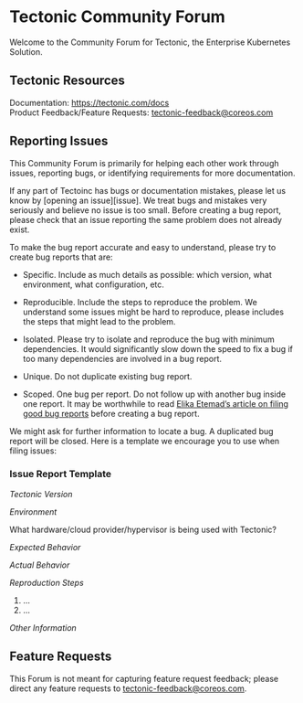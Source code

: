 # Tectonic Community Forum

Welcome to the Community Forum for Tectonic, the Enterprise Kubernetes Solution. 

## Tectonic Resources

Documentation: https://tectonic.com/docs  
Product Feedback/Feature Requests: tectonic-feedback@coreos.com

## Reporting Issues

This Community Forum is primarily for helping each other work through issues, reporting bugs, or identifying requirements for more documentation.

If any part of Tectoinc has bugs or documentation mistakes, please let us know by [opening an issue][issue]. We treat bugs and mistakes very seriously and believe no issue is too small. Before creating a bug report, please check that an issue reporting the same problem does not already exist.

To make the bug report accurate and easy to understand, please try to create bug reports that are:

* Specific. Include as much details as possible: which version, what environment, what configuration, etc.

* Reproducible. Include the steps to reproduce the problem. We understand some issues might be hard to reproduce, please includes the steps that might lead to the problem. 

* Isolated. Please try to isolate and reproduce the bug with minimum dependencies. It would significantly slow down the speed to fix a bug if too many dependencies are involved in a bug report. 

* Unique. Do not duplicate existing bug report.

* Scoped. One bug per report. Do not follow up with another bug inside one report. It may be worthwhile to read [Elika Etemad’s article on filing good bug reports](http://fantasai.inkedblade.net/style/talks/filing-good-bugs/) before creating a bug report.

We might ask for further information to locate a bug. A duplicated bug report will be closed. Here is a template we encourage you to use when filing issues:

### Issue Report Template

*Tectonic Version*

*Environment*

What hardware/cloud provider/hypervisor is being used with Tectonic?

*Expected Behavior*

*Actual Behavior*

*Reproduction Steps*

  1. ...
  2. ...

*Other Information*

## Feature Requests

This Forum is not meant for capturing feature request feedback; please direct any feature requests to tectonic-feedback@coreos.com.
